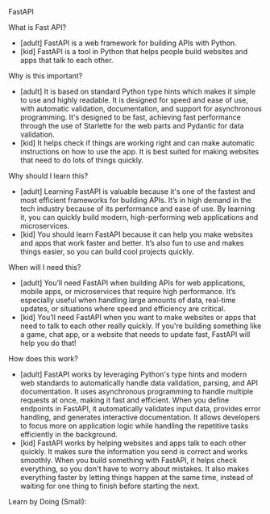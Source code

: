 FastAPI

What is Fast API?
- [adult] FastAPI is a web framework for building APIs with Python.
- [kid] FastAPI is a tool in Python that helps people build websites and apps that talk to each other. 

Why is this important?
- [adult]  It is based on standard Python type hints which makes it simple to use and highly readable. It is designed for speed and ease of use, with automatic validation, documentation, and support for asynchronous programming. It's designed to be fast, achieving fast performance through the use of Starlette for the web parts and Pydantic for data validation. 
- [kid] It helps check if things are working right and can make automatic instructions on how to use the app. It is best suited for making websites that need to do lots of things quickly. 

Why should I learn this?
- [adult] Learning FastAPI is valuable because it's one of the fastest and most efficient frameworks for building APIs. It’s in high demand in the tech industry because of its performance and ease of use. By learning it, you can quickly build modern, high-performing web applications and microservices.
- [kid] You should learn FastAPI because it can help you make websites and apps that work faster and better. It’s also fun to use and makes things easier, so you can build cool projects quickly.

When will I need this?
- [adult] You’ll need FastAPI when building APIs for web applications, mobile apps, or microservices that require high performance. It’s especially useful when handling large amounts of data, real-time updates, or situations where speed and efficiency are critical.
- [kid] You’ll need FastAPI when you want to make websites or apps that need to talk to each other really quickly. If you're building something like a game, chat app, or a website that needs to update fast, FastAPI will help you do that!

How does this work?
- [adult] FastAPI works by leveraging Python's type hints and modern web standards to automatically handle data validation, parsing, and API documentation. It uses asynchronous programming to handle multiple requests at once, making it fast and efficient. When you define endpoints in FastAPI, it automatically validates input data, provides error handling, and generates interactive documentation. It allows developers to focus more on application logic while handling the repetitive tasks efficiently in the background.
- [kid] FastAPI works by helping websites and apps talk to each other quickly. It makes sure the information you send is correct and works smoothly. When you build something with FastAPI, it helps check everything, so you don't have to worry about mistakes. It also makes everything faster by letting things happen at the same time, instead of waiting for one thing to finish before starting the next.

Learn by Doing (Small): 
